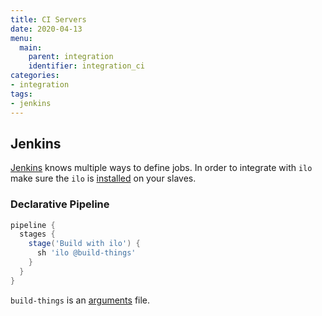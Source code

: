 ```yaml
---
title: CI Servers
date: 2020-04-13
menu:
  main:
    parent: integration
    identifier: integration_ci
categories:
- integration
tags:
- jenkins
---
```


## Jenkins

[Jenkins](https://jenkins.io/) knows multiple ways to define jobs. In order to integrate with `ilo` make sure the `ilo` is [installed](../../usage/install) on your slaves.

### Declarative Pipeline

```groovy
pipeline {
  stages {
    stage('Build with ilo') {
      sh 'ilo @build-things'
    }
  }
}
```

`build-things` is an [arguments](../../usage/argument-files) file.
